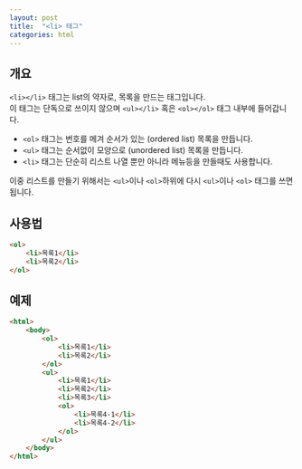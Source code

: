 ```yaml
---
layout: post
title:  "<li> 태그"
categories: html
---
```


## 개요
`<li></li>` 태그는 list의 약자로, 목록을 만드는 태그입니다.  
이 태그는 단독으로 쓰이지 않으며 `<ul></li>` 혹은 `<ol></ol>` 태그 내부에 들어갑니다.


- `<ol>` 태그는 번호를 메겨 순서가 있는 (ordered list) 목록을 만듭니다.
- `<ul>` 태그는 순서없이 모양으로 (unordered list) 목록을 만듭니다.
- `<li>` 태그는 단순히 리스트 나열 뿐만 아니라 메뉴등을 만들때도 사용합니다.

이중 리스트를 만들기 위해서는 `<ul>`이나 `<ol>`하위에 다시 `<ul>`이나 `<ol>` 태그를 쓰면 됩니다.

## 사용법
```html
<ol>
	<li>목록1</li>
	<li>목록2</li>
</ol>
```

## 예제
```html
<html>
	<body>
		<ol>
			<li>목록1</li>
			<li>목록2</li>
		</ol>
		<ul>
			<li>목록1</li>
			<li>목록2</li>
			<li>목록3</li>
			<ol>
				<li>목록4-1</li>
				<li>목록4-2</li>
			</ol>
		</ul>
	</body>
</html>
```
